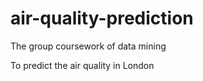 # air-quality-prediction
The group coursework of data mining 

To predict the air quality in London
